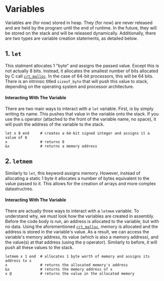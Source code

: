 # Variables

Variables are (for now) stored in heap. They (for now) are never released and are held by the program until the end of runtime. In the future, they will be stored on the stack and will be released dynamically. Additionally, there are two types are variable creation statements, as detailed below.

## 1. `let`

This statment allocates 1 "byte" and assigns the passed value. Except this is not actually 8 bits. Instead, it allocates the smallest number of bits allocated by C call [`crt_malloc`](https://docs.microsoft.com/en-us/cpp/c-runtime-library/reference/malloc?view=msvc-170). In the case of 64-bit processors, this will be 64 bits. There is an intrinsic titled `sizeof_byte` that will push this value to stack, depending on the operating system and processor architecture.

#### **Interacting With The Variable**

There are two main ways to interact with a `let` variable. First, is by simply writing its name. This pushes that value in the variable onto the stack. If you use the `&` operator (attached to the front of the variable name, no space), it will push the address of the variable to the stack.

```
let x 8 end     # creates a 64-bit signed integer and assigns it a value of 8
x               # returns 8
&x              # returns a memory address
```

## 2. `letmem`

Similarly to `let`, this keyword assigns memory. However, instead of allocating a static 1 byte it allocates a number of bytes equivalent to the value passed to it. This allows for the creation of arrays and more complex datastructres.

#### **Interacting With The Variable**

There are actually three ways to interact with a `letmem` variable. To understand why, we must look how the variables are created in assembly. Before the code body is run, an address is allocated to the variable, but with no data. Using the aforementioned [`crt_malloc`](https://docs.microsoft.com/en-us/cpp/c-runtime-library/reference/malloc?view=msvc-170), memory is allocated and the address is stored in the variable's value. As a result, we can access the variable's memory address, its value (which is also a memory address), and the value(s) at that address (using the `@` operator). Similarly to before, it will push all these values to the stack.
```
letmem x 1 end  # allocates 1 byte worth of memory and assigns its address to x
x               # returns the allocated memory's address
&x              # returns the memory address of x
x @             # returns the value in the allocated memory
```

